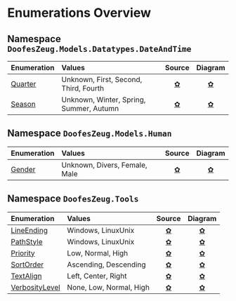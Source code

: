 ﻿# Enumerations Overview


## Namespace `DoofesZeug.Models.Datatypes.DateAndTime`

|Enumeration|Values|Source|Diagram|
|:----------|:-----|:----:|:-----:|
|[Quarter](./DoofesZeug.Models.Datatypes.DateAndTime/Quarter.md)|Unknown, First, Second, Third, Fourth|[&#x273F;](../../../DoofesZeug.Library/Src/Models/Datatypes/DateAndTime/Quarter.cs)|[&#x273F;](./DoofesZeug.Models.Datatypes.DateAndTime/Quarter.png)|
|[Season](./DoofesZeug.Models.Datatypes.DateAndTime/Season.md)|Unknown, Winter, Spring, Summer, Autumn|[&#x273F;](../../../DoofesZeug.Library/Src/Models/Datatypes/DateAndTime/Season.cs)|[&#x273F;](./DoofesZeug.Models.Datatypes.DateAndTime/Season.png)|


## Namespace `DoofesZeug.Models.Human`

|Enumeration|Values|Source|Diagram|
|:----------|:-----|:----:|:-----:|
|[Gender](./DoofesZeug.Models.Human/Gender.md)|Unknown, Divers, Female, Male|[&#x273F;](../../../DoofesZeug.Library/Src/Models/Human/Gender.cs)|[&#x273F;](./DoofesZeug.Models.Human/Gender.png)|


## Namespace `DoofesZeug.Tools`

|Enumeration|Values|Source|Diagram|
|:----------|:-----|:----:|:-----:|
|[LineEnding](./DoofesZeug.Tools/LineEnding.md)|Windows, LinuxUnix|[&#x273F;](../../../DoofesZeug.Library/Src/Tools/LineEnding.cs)|[&#x273F;](./DoofesZeug.Tools/LineEnding.png)|
|[PathStyle](./DoofesZeug.Tools/PathStyle.md)|Windows, LinuxUnix|[&#x273F;](../../../DoofesZeug.Library/Src/Tools/PathStyle.cs)|[&#x273F;](./DoofesZeug.Tools/PathStyle.png)|
|[Priority](./DoofesZeug.Tools/Priority.md)|Low, Normal, High|[&#x273F;](../../../DoofesZeug.Library/Src/Tools/Priority.cs)|[&#x273F;](./DoofesZeug.Tools/Priority.png)|
|[SortOrder](./DoofesZeug.Tools/SortOrder.md)|Ascending, Descending|[&#x273F;](../../../DoofesZeug.Library/Src/Tools/SortOrder.cs)|[&#x273F;](./DoofesZeug.Tools/SortOrder.png)|
|[TextAlign](./DoofesZeug.Tools/TextAlign.md)|Left, Center, Right|[&#x273F;](../../../DoofesZeug.Library/Src/Tools/TextAlign.cs)|[&#x273F;](./DoofesZeug.Tools/TextAlign.png)|
|[VerbosityLevel](./DoofesZeug.Tools/VerbosityLevel.md)|None, Low, Normal, High|[&#x273F;](../../../DoofesZeug.Library/Src/Tools/VerbosityLevel.cs)|[&#x273F;](./DoofesZeug.Tools/VerbosityLevel.png)|
